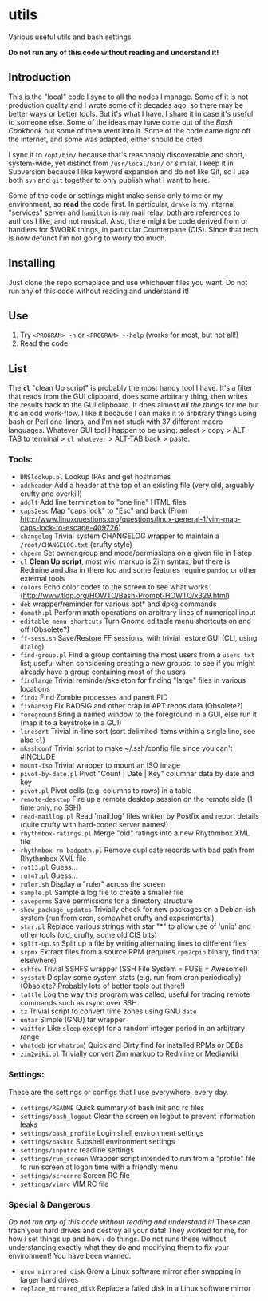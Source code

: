 # utils
Various useful utils and bash settings

**Do not run any of this code without reading and understand it!**

## Introduction

This is the "local" code I sync to all the nodes I manage.  Some of it is not production quality and I wrote some of it decades ago, so there may be better ways or better tools.  But it's what I have.  I share it in case it's useful to someone else.  Some of the ideas may have come out of the _Bash Cookbook_ but some of them went into it.  Some of the code came right off the internet, and some was adapted; either should be cited.

I sync it to `/opt/bin/` because that's reasonably discoverable and short, system-wide, yet distinct from `/usr/local/bin/` or similar.  I keep it in Subversion because I like keyword expansion and do not like Git, so I use both `svn` and `git` together to only publish what I want to here.

Some of the code or settings might make sense only to me or my environment, so **read** the code first.  In particular, `drake` is my internal "services" server and `hamilton` is my mail relay, both are references to authors I like, and not musical.  Also, there might be code derived from or handlers for $WORK things, in particular Counterpane (CIS).  Since that tech is now defunct I'm not going to worry too much.


## Installing

Just clone the repo someplace and use whichever files you want.  Do not run any of this code without reading and understand it!


## Use

1. Try `<PROGRAM> -h` or `<PROGRAM> --help` (works for most, but not all!)
2. Read the code


## List

The **`cl`** "clean Up script" is probably the most handy tool I have.  It's a filter that reads from the GUI clipboard, does some arbitrary thing, then writes the results back to the GUI clipboard.  It does almost _all the things_ for me but it's an odd work-flow.  I like it because I can make it to arbitrary things using bash or Perl one-liners, and I'm not stuck with 37 different macro languages.  Whatever GUI tool I happen to be using: select > copy > ALT-TAB to terminal > `cl whatever` > ALT-TAB back > paste.


### Tools:

* `DNSlookup.pl` Lookup IPAs and get hostnames
* `addheader` Add a header at the top of an existing file (very old, arguably crufty and overkill)
* `addlt` Add line termination to "one line" HTML files
* `caps2esc` Map "caps lock" to "Esc" and back (From http://www.linuxquestions.org/questions/linux-general-1/vim-map-caps-lock-to-escape-409726)
* `changelog` Trivial system CHANGELOG wrapper to maintain a `/root/CHANGELOG.txt` (crufty style)
* `chperm` Set owner.group and mode/permissions on a given file in 1 step
* `cl` **Clean Up script**, most wiki markup is Zim syntax, but there is Redmine and Jira in there too and some features require `pandoc` or other external tools
* `colors` Echo color codes to the screen to see what works (http://www.tldp.org/HOWTO/Bash-Prompt-HOWTO/x329.html)
* `deb` wrapper/reminder for various apt* and dpkg commands
* `domath.pl` Perform math operations on arbitrary lines of numerical input
* `editable_menu_shortcuts` Turn Gnome editable menu shortcuts on and off (Obsolete?)
* `ff-sess.sh` Save/Restore FF sessions, with trivial restore GUI (CLI, using `dialog`)
* `find-group.pl` Find a group containing the most users from a `users.txt` list; useful when considering creating a new groups, to see if you might already have a group containing most of the users
* `findlarge` Trivial reminder/skeleton for finding "large" files in various locations
* `findz` Find Zombie processes and parent PID
* `fixbadsig` Fix BADSIG and other crap in APT repos data (Obsolete?)
* `foreground` Bring a named window to the foreground in a GUI, else run it (map it to a keystroke in a GUI)
* `linesort` Trivial in-line sort (sort delimited items within a single line, see also `cl`)
* `mksshconf` Trivial script to make ~/.ssh/config file since you can't #INCLUDE
* `mount-iso` Trivial wrapper to mount an ISO image
* `pivot-by-date.pl` Pivot "Count | Date | Key" columnar data by date and key
* `pivot.pl` Pivot cells (e.g. columns to rows) in a table
* `remote-desktop` Fire up a remote desktop session on the remote side (1-time only, no SSH)
* `read-maillog.pl` Read 'mail.log' files written by Postfix and report details (quite crufty with hard-coded server names!)
* `rhythmbox-ratings.pl` Merge "old" ratings into a new Rhythmbox XML file
* `rhythmbox-rm-badpath.pl` Remove duplicate records with bad path from Rhythmbox XML file
* `rot13.pl` Guess...
* `rot47.pl` Guess...
* `ruler.sh` Display a "ruler" across the screen
* `sample.pl` Sample a log file to create a smaller file
* `saveperms` Save permissions for a directory structure
* `show_package_updates` Trivially check for new packages on a Debian-ish system (run from cron, somewhat crufty and experimental)
* `star.pl` Replace various strings with star "*" to allow use of 'uniq' and other tools (old, crufty, some old CIS bits)
* `split-up.sh` Split up a file by writing alternating lines to different files
* `srpmx` Extract files from a source RPM (requires `rpm2cpio` binary, find that elsewhere)
* `sshfsw` Trivial SSHFS wrapper (SSH File System = FUSE = Awesome!)
* `sysstat` Display some system stats (e.g. run from cron periodically) (Obsolete?  Probably lots of better tools out there!)
* `tattle` Log the way this program was called; useful for tracing remote commands such as rsync over SSH.
* `tz` Trivial script to convert time zones using GNU `date`
* `untar` Simple (GNU) tar wrapper
* `waitfor` Like `sleep` except for a random integer period in an arbitrary range
* `whatdeb` (or `whatrpm`) Quick and Dirty find for installed RPMs or DEBs
* `zim2wiki.pl` Trivially convert Zim markup to Redmine or Mediawiki


### Settings:

These are the settings or configs that I use everywhere, every day.

* `settings/README` Quick summary of bash init and rc files
* `settings/bash_logout` Clear the screen on logout to prevent information leaks
* `settings/bash_profile` Login shell environment settings
* `settings/bashrc` Subshell environment settings
* `settings/inputrc` readline settings
* `settings/run_screen` Wrapper script intended to run from a "profile" file to run screen at logon time with a friendly menu
* `settings/screenrc` Screen RC file
* `settings/vimrc` VIM RC file


### Special & Dangerous

*Do not run any of this code without reading and understand it!*  These can trash your hard drives and destroy all your data!  They worked for me, for how *I* set things up and how *I* do things.  Do not runs these without understanding exactly what they do and modifying them to fix your environment!  You have been warned.

* `grow_mirrored_disk` Grow a Linux software mirror after swapping in larger hard drives
* `replace_mirrored_disk` Replace a failed disk in a Linux software mirror
